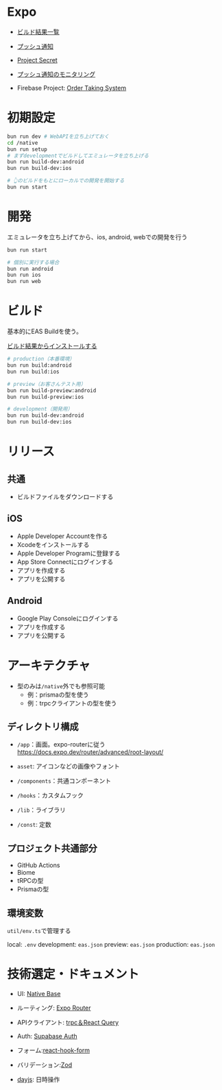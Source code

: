 # Expo
- [ビルド結果一覧](https://expo.dev/accounts/if-tech/projects/order-taking-system/builds)
- [プッシュ通知](https://docs.expo.dev/push-notifications/sending-notifications/)
- [Project Secret](https://expo.dev/accounts/if-tech/projects/order-taking-system/secrets)
- [プッシュ通知のモニタリング](https://expo.dev/accounts/if-tech/projects/order-taking-system/push-notifications)

- Firebase Project: [Order Taking System](https://console.firebase.google.com/u/0/project/order-taking-system-34c7a/settings/serviceaccounts/adminsdk)


# 初期設定
```bash
bun run dev # WebAPIを立ち上げておく
cd /native
bun run setup
# まずdevelopmentでビルドしてエミュレータを立ち上げる
bun run build-dev:android
bun run build-dev:ios

# 👆のビルドをもとにローカルでの開発を開始する
bun run start
```

# 開発
エミュレータを立ち上げてから、ios, android, webでの開発を行う
```bash
bun run start 

# 個別に実行する場合
bun run android
bun run ios
bun run web
```

# ビルド
基本的にEAS Buildを使う。

[ビルド結果からインストールする](https://expo.dev/accounts/if-tech/projects/order-taking-system/builds)

```bash
# production（本番環境）
bun run build:android
bun run build:ios

# preview（お客さんテスト用）
bun run build-preview:android
bun run build-preview:ios

# development（開発用）
bun run build-dev:android
bun run build-dev:ios
```

# リリース
## 共通
- ビルドファイルをダウンロードする

## iOS
- Apple Developer Accountを作る
- Xcodeをインストールする
- Apple Developer Programに登録する
- App Store Connectにログインする
- アプリを作成する
- アプリを公開する

## Android
- Google Play Consoleにログインする
- アプリを作成する
- アプリを公開する


# アーキテクチャ
- 型のみは`/native`外でも参照可能
  - 例：prismaの型を使う
  - 例：trpcクライアントの型を使う

## ディレクトリ構成
- `/app`：画面。expo-routerに従う
  https://docs.expo.dev/router/advanced/root-layout/

- `asset`: アイコンなどの画像やフォント
- `/components`：共通コンポーネント
- `/hooks`：カスタムフック
- `/lib`：ライブラリ
- `/const`: 定数

## プロジェクト共通部分
- GitHub Actions
- Biome
- tRPCの型
- Prismaの型

## 環境変数
`util/env.ts`で管理する

local: `.env`
development: `eas.json`
preview: `eas.json`
production: `eas.json`

# 技術選定・ドキュメント
- UI: [Native Base](https://nativebase.io/)
- ルーティング: [Expo Router](https://docs.expo.dev/router/navigating-pages/)
- APIクライアント: [trpc＆React Query](https://trpc.io/docs/client/react)
- Auth: [Supabase Auth](https://supabase.com/docs/guides/auth)
- フォーム:[react-hook-form](https://react-hook-form.com/get-started#Quickstart)
- バリデーション:[Zod](https://zenn.dev/fumito0808/articles/29ad3c1b51f8fe)

- [dayjs](https://zenn.dev/akkie1030/articles/javascript-dayjs): 日時操作


